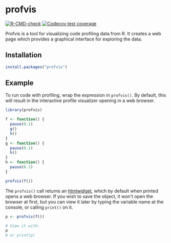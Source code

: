 profvis
=======

<!-- badges: start -->
[![R-CMD-check](https://github.com/r-lib/profvis/actions/workflows/R-CMD-check.yaml/badge.svg)](https://github.com/r-lib/profvis/actions/workflows/R-CMD-check.yaml)
[![Codecov test coverage](https://codecov.io/gh/r-lib/profvis/graph/badge.svg)](https://codecov.io/gh/r-lib/profvis)
<!-- badges: end -->

Profvis is a tool for visualizing code profiling data from R. It creates a web page which provides a graphical interface for exploring the data.


## Installation

```R
install.packages("profvis")
```

## Example

To run code with profiling, wrap the expression in `profvis()`. By default, this will result in the interactive profile visualizer opening in a web browser.

```R
library(profvis)

f <- function() {
  pause(0.1)
  g()
  h()
}
g <- function() {
  pause(0.1)
  h()
}
h <- function() {
  pause(0.1)
}

profvis(f())
```


The `profvis()` call returns an [htmlwidget](http://www.htmlwidgets.org/), which by default when printed opens a web browser. If you wish to save the object, it won't open the browser at first, but you can view it later by typing the variable name at the console, or calling `print()` on it.

```R
p <- profvis(f())

# View it with:
p
# or print(p)
```
